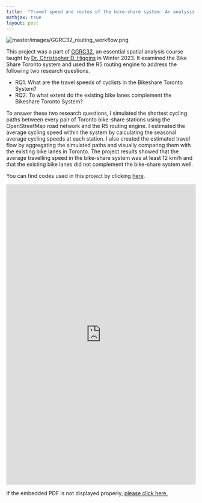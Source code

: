 ```yaml
---
title:  "Travel speed and routes of the bike-share system: An analysis of Bike Share Toronto"
mathjax: true
layout: post
---
```


![master/images/GGRC32_routing_workflow.png](https://zehuiyin.github.io/images/GGRC32_routing_workflow.png)

This project was a part of [GGRC32](https://utsc.calendar.utoronto.ca/course/ggrc32h3), an essential spatial analysis course taught by [Dr. Christopher D. Higgins](https://www.utsc.utoronto.ca/geography/christopher-higgins) in Winter 2023. It examined the Bike Share Toronto system and used the R5 routing engine to address the following two research questions.
-	RQ1. What are the travel speeds of cyclists in the Bikeshare Toronto System?
-	RQ2. To what extent do the existing bike lanes complement the Bikeshare Toronto System?
<!-- readmore -->

To answer these two research questions, I simulated the shortest cycling paths between every pair of Toronto bike-share stations using the OpenStreetMap road network and the R5 routing engine. I estimated the average cycling speed within the system by calculating the seasonal average cycling speeds at each station. I also created the estimated travel flow by aggregating the simulated paths and visually comparing them with the existing bike lanes in Toronto. The project results showed that the average travelling speed in the bike-share system was at least 12 km/h and that the existing bike lanes did not complement the bike-share system well.

You can find codes used in this project by clicking <a href="https://github.com/zehuiyin/travel_speed_and_routes_toronto_bikeshare" target="_blank">here</a>.

<embed src="https://zehuiyin.github.io/files/routing_toronto_bikeshare.pdf" width="100%" height="800px" />
<p style="text-align: left;">If the embedded PDF is not displayed properly, <a href="https://zehuiyin.github.io/files/routing_toronto_bikeshare.pdf" target="_blank">please click here.</a></p>

